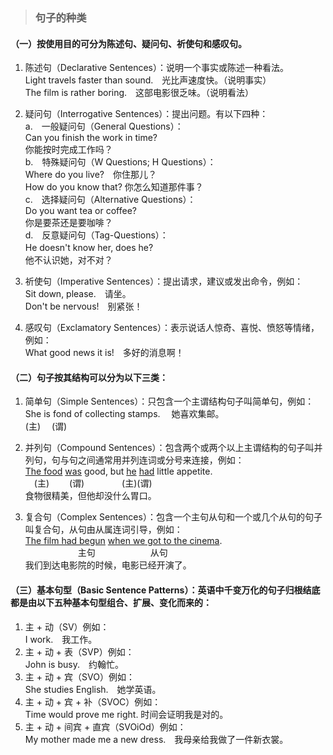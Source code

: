 >### 句子的种类
 	
#### （一）按使用目的可分为陈述句、疑问句、祈使句和感叹句。
1. 陈述句（Declarative Sentences）：说明一个事实或陈述一种看法。<br>
Light travels faster than sound.　光比声速度快。（说明事实） <br>
The film is rather boring.　这部电影很乏味。（说明看法） <br>

2. 疑问句（Interrogative Sentences）：提出问题。有以下四种： <br>
a.　一般疑问句（General Questions）： <br>
Can you finish the work in time?  <br>
你能按时完成工作吗？ <br>
b.　特殊疑问句（W Questions; H Questions）：  <br>
Where do you live?　你住那儿？ <br>
How do you know that? 你怎么知道那件事？ <br>
c.　选择疑问句（Alternative Questions）： <br>
Do you want tea or coffee?  <br>
你是要茶还是要咖啡？ <br>
d.　反意疑问句（Tag-Questions）： <br>
He doesn't know her, does he?　 <br>
他不认识她，对不对？ <br>

3. 祈使句（Imperative Sentences）：提出请求，建议或发出命令，例如： <br>
Sit down, please.　请坐。 <br>
Don't be nervous!　别紧张！ <br>

4. 感叹句（Exclamatory Sentences）：表示说话人惊奇、喜悦、愤怒等情绪，例如： <br>
What good news it is!　多好的消息啊！ <br>

#### （二）句子按其结构可以分为以下三类：
1. 简单句（Simple Sentences）：只包含一个主谓结构句子叫简单句，例如： <br>
She is fond of collecting stamps.　 她喜欢集邮。 <br>
(主)　 (谓) <br>

2. 并列句（Compound Sentences）：包含两个或两个以上主谓结构的句子叫并列句，句与句之间通常用并列连词或分号来连接，例如： <br>
<u>The food</u> <u>was</u> good, but <u>he</u> <u>had</u> little appetite. <br>
　(主)　　 (谓)　　　　  (主)(谓)  <br>
食物很精美，但他却没什么胃口。

3. 复合句（Complex Sentences）：包含一个主句从句和一个或几个从句的句子叫复合句，从句由从属连词引导，例如： <br>
<u>The film had begun</u> <u>when we got to the cinema</u>. <br>
　　　　　　主句　　　　　　 从句 <br>
我们到达电影院的时候，电影已经开演了。 <br>

#### （三）基本句型（Basic Sentence Patterns）：英语中千变万化的句子归根结底都是由以下五种基本句型组合、扩展、变化而来的：
1. 主 + 动（SV）例如： <br>
I work.　我工作。 <br>
2. 主 + 动 + 表（SVP）例如： <br>
John is busy.　约翰忙。 <br>
3. 主 + 动 + 宾（SVO）例如： <br>
She studies English.　她学英语。 <br>
4. 主 + 动 + 宾 + 补（SVOC）例如： <br>
Time would prove me right. 时间会证明我是对的。 <br>
5. 主 + 动 + 间宾 + 直宾（SVOiOd）例如： <br>
My mother made me a new dress.　我母亲给我做了一件新衣裳。

